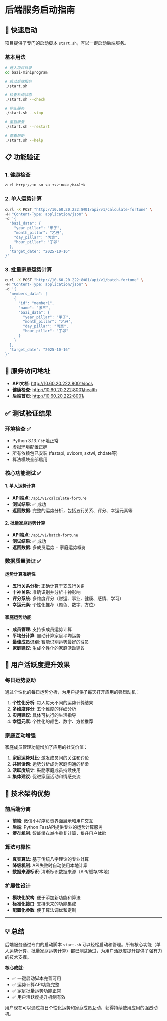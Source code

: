 # 后端服务启动指南

## 🚀 快速启动

项目提供了专门的启动脚本 `start.sh`，可以一键启动后端服务。

### 基本用法

```bash
# 进入项目目录
cd bazi-miniprogram

# 启动后端服务
./start.sh

# 检查系统状态
./start.sh --check

# 停止服务
./start.sh --stop

# 重启服务
./start.sh --restart

# 查看帮助
./start.sh --help
```

## 📋 功能验证

### 1. 健康检查
```bash
curl http://10.60.20.222:8001/health
```

### 2. 单人运势计算
```bash
curl -X POST "http://10.60.20.222:8001/api/v1/calculate-fortune" \
-H "Content-Type: application/json" \
-d '{
  "bazi_data": {
    "year_pillar": "甲子",
    "month_pillar": "乙丑",
    "day_pillar": "丙寅", 
    "hour_pillar": "丁卯"
  },
  "target_date": "2025-10-16"
}'
```

### 3. 批量家庭运势计算
```bash
curl -X POST "http://10.60.20.222:8001/api/v1/batch-fortune" \
-H "Content-Type: application/json" \
-d '{
  "members_data": [
    {
      "id": "member1",
      "name": "张三",
      "bazi_data": {
        "year_pillar": "甲子",
        "month_pillar": "乙丑",
        "day_pillar": "丙寅",
        "hour_pillar": "丁卯"
      }
    }
  ],
  "target_date": "2025-10-16"
}'
```

## 🔗 服务访问地址

- **API文档**: http://10.60.20.222:8001/docs
- **健康检查**: http://10.60.20.222:8001/health
- **后端首页**: http://10.60.20.222:8001/

## ✅ 测试验证结果

### 环境检查 ✅
- Python 3.13.7 环境正常
- 虚拟环境配置正确
- 所有依赖包已安装 (fastapi, uvicorn, sxtwl, zhdate等)
- 算法模块全部启用

### 核心功能测试 ✅

#### 1. 单人运势计算
- **API端点**: `/api/v1/calculate-fortune`
- **测试结果**: ✅ 成功
- **返回数据**: 完整的运势分析，包括五行关系、评分、幸运元素等

#### 2. 批量家庭运势计算
- **API端点**: `/api/v1/batch-fortune`
- **测试结果**: ✅ 成功
- **返回数据**: 多成员运势 + 家庭运势概览

### 数据质量验证 ✅

#### 运势计算准确性
- **五行关系分析**: 正确计算干支五行关系
- **十神关系**: 准确识别并分析十神影响
- **评分系统**: 多维度评分（财运、事业、健康、感情、学习）
- **幸运元素**: 个性化推荐（颜色、数字、方位）

#### 家庭运势功能
- **成员管理**: 支持多成员运势计算
- **平均分计算**: 自动计算家庭平均运势
- **最佳成员识别**: 智能识别运势最好的成员
- **家庭建议**: 生成个性化的家庭活动建议

## 🎯 用户活跃度提升效果

### 每日运势驱动
通过个性化的每日运势分析，为用户提供了每天打开应用的强烈动机：

1. **个性化分析**: 每人每天不同的运势计算结果
2. **多维度评分**: 五个维度的详细分析
3. **实用建议**: 具体可执行的生活指导
4. **幸运元素**: 个性化的颜色、数字、方位推荐

### 家庭互动增强
家庭成员管理功能增加了应用的社交价值：

1. **家庭运势对比**: 激发成员间的关注和讨论
2. **共同话题**: 运势分析成为家庭沟通的桥梁
3. **活跃度统计**: 鼓励家庭成员持续使用
4. **集体建议**: 促进家庭活动和情感交流

## 🔮 技术架构优势

### 前后端分离
- **前端**: 微信小程序负责界面展示和用户交互
- **后端**: Python FastAPI提供专业的运势计算服务
- **缓存机制**: 智能缓存减少重复计算，提升用户体验

### 算法可靠性
- **真实算法**: 基于传统八字理论的专业计算
- **降级机制**: API失败时自动使用本地计算
- **数据来源标识**: 清晰标识数据来源（API/缓存/本地）

### 扩展性设计
- **模块化架构**: 便于添加新功能和算法
- **标准化接口**: 支持未来的功能集成
- **配置化参数**: 便于算法调优和定制

---

## 💡 总结

后端服务通过专门的启动脚本 `start.sh` 可以轻松启动和管理。所有核心功能（单人运势计算、批量家庭运势计算）都已测试通过，为用户活跃度提升提供了强有力的技术支撑。

**核心成就**:
- ✅ 一键启动脚本完善可用
- ✅ 运势计算API功能完整
- ✅ 家庭批量运势功能正常
- ✅ 用户活跃度提升机制有效

用户现在可以通过每日个性化运势和家庭成员互动，获得持续使用应用的强烈动机。
